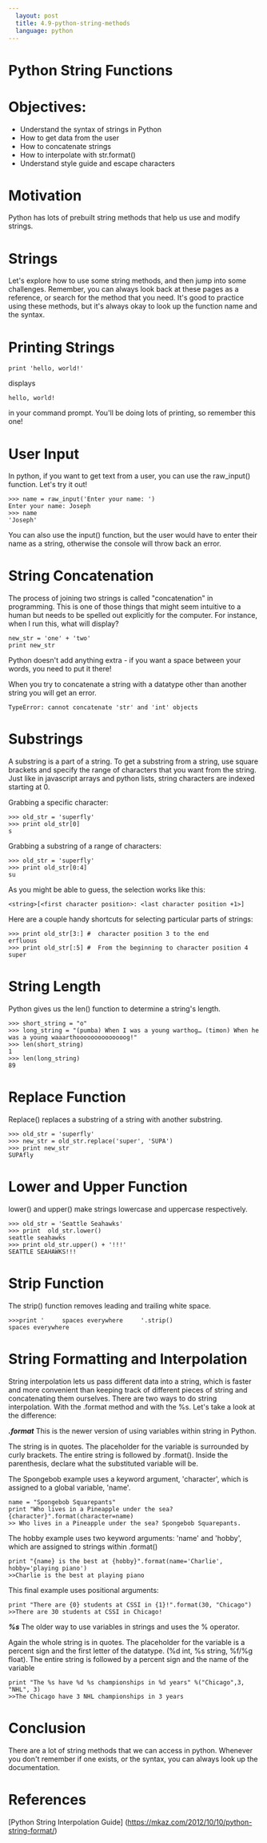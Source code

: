 ```yaml
---
  layout: post
  title: 4.9-python-string-methods
  language: python
---
```


# Python String Functions

# Objectives:
+ Understand the syntax of strings in Python
+ How to get data from the user
+ How to concatenate strings
+ How to interpolate with str.format()
+ Understand style guide and escape characters

# Motivation
Python has lots of prebuilt string methods that help us use and modify strings. 

# Strings
Let's explore how to use some string methods, and then jump into some challenges. Remember, you can always look back at these pages as a reference, or search for the method that you need. It's good to practice using these methods, but it's always okay to look up the function name and the syntax.

# Printing Strings
```
print 'hello, world!'
```
displays
```
hello, world!
```
in your command prompt. You'll be doing lots of printing, so remember this one!

# User Input
In python, if you want to get text from a user, you can use the raw_input() function. Let's try it out!
```
>>> name = raw_input('Enter your name: ')
Enter your name: Joseph
>>> name
'Joseph'
```

You can also use the input() function, but the user would have to enter their name as a string, otherwise the console will throw back an error.

# String Concatenation
The process of joining two strings is called "concatenation" in programming. This is one of those things that might seem intuitive to a human but needs to be spelled out explicitly for the computer. For instance, when I run this, what will display?
```
new_str = 'one' + 'two'
print new_str
```
Python doesn't add anything extra - if you want a space between your words, you need to put it there!

When you try to concatenate a string with a datatype other than another string you will get an error.
```
TypeError: cannot concatenate 'str' and 'int' objects
```


# Substrings
A substring is a part of a string.  To get a substring from a string, use square brackets and specify the range of characters that you want from the string. Just like in javascript arrays and python lists, string characters are indexed starting at 0.

Grabbing a specific character:
```
>>> old_str = 'superfly'
>>> print old_str[0]
s
```

Grabbing a substring of a range of characters:
```
>>> old_str = 'superfly'
>>> print old_str[0:4]
su
```
As you might be able to guess, the selection works like this:
```
<string>[<first character position>: <last character position +1>]
```
Here are a couple handy shortcuts for selecting particular parts of strings:
```
>>> print old_str[3:] #  character position 3 to the end
erfluous
>>> print old_str[:5] #  From the beginning to character position 4
super
```
# String Length

Python gives us the len() function to determine a string's length.
```
>>> short_string = "o"
>>> long_string = "(pumba) When I was a young warthog… (timon) When he was a young waaarthoooooooooooooog!"
>>> len(short_string)
1
>>> len(long_string)
89
```

# Replace Function
Replace() replaces a substring of a string with another substring. 
```
>>> old_str = 'superfly'
>>> new_str = old_str.replace('super', 'SUPA')
>>> print new_str
SUPAfly
```
#  Lower and Upper Function

lower() and upper() make strings lowercase and uppercase respectively.
```
>>> old_str = 'Seattle Seahawks'
>>> print  old_str.lower()
seattle seahawks
>>> print old_str.upper() + '!!!'
SEATTLE SEAHAWKS!!!
```

# Strip Function
The strip() function removes leading and trailing white space.
```
>>>print '     spaces everywhere     '.strip()
spaces everywhere
```

# String Formatting and Interpolation
String interpolation lets us pass different data into a string, which is faster and more convenient than keeping track of different pieces of string and concatenating them ourselves. There are two ways to do string interpolation. With the .format method and with the %s. Let's take a look at the difference:


***.format***
This is the newer version of using variables within string in Python.

The string is in quotes. The placeholder for the variable is surrounded by curly brackets.  The entire string is followed by .format(). Inside the parenthesis, declare what the substituted variable will be. 

The Spongebob example uses a keyword argument, 'character', which is assigned to a global variable, 'name'.
```
name = "Spongebob Squarepants"
print "Who lives in a Pineapple under the sea? {character}".format(character=name)
>> Who lives in a Pineapple under the sea? Spongebob Squarepants.
```
The hobby example uses two keyword arguments: 'name' and 'hobby', which are assigned to strings within .format()
```
print "{name} is the best at {hobby}".format(name='Charlie', hobby='playing piano')
>>Charlie is the best at playing piano
```

This final example uses positional arguments:
```
print "There are {0} students at CSSI in {1}!".format(30, "Chicago")
>>There are 30 students at CSSI in Chicago!
```
***%s***
The older way to use variables in strings and uses the % operator.

Again the whole string is in quotes. The placeholder for the variable is a percent sign and the first letter of the datatype. (%d int, %s string, %f/%g float). The entire string is followed by a percent sign and the name of the variable

```
print "The %s have %d %s championships in %d years" %("Chicago",3, "NHL", 3)
>>The Chicago have 3 NHL championships in 3 years
```

#  Conclusion
There are a lot of string methods that we can access in python. Whenever you don't remember if one exists, or the syntax, you can always look up the documentation.

#  References
[Python String Interpolation Guide] (https://mkaz.com/2012/10/10/python-string-format/)
